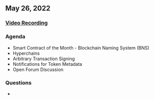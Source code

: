 ## May 26, 2022

### [Video Recording]([url](https://youtu.be/-dFC4Z32M5U))

### Agenda
- Smart Contract of the Month - Blockchain Naming System (BNS)
- Hyperchains
- Arbitrary Transaction Signing
- Notifications for Token Metadata
- Open Forum Discussion

### Questions
- 
